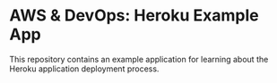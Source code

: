 # AWS & DevOps: Heroku Example App

This repository contains an example application for learning about the Heroku application deployment process.
